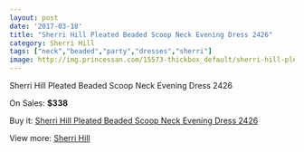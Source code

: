 ```yaml
---
layout: post
date: '2017-03-18'
title: "Sherri Hill Pleated Beaded Scoop Neck Evening Dress 2426"
category: Sherri Hill
tags: ["neck","beaded","party","dresses","sherri"]
image: http://img.princessan.com/15573-thickbox_default/sherri-hill-pleated-beaded-scoop-neck-evening-dress-2426.jpg
---
```

Sherri Hill Pleated Beaded Scoop Neck Evening Dress 2426

On Sales: **$338**
<a href="https://www.princessan.com/en/sherri-hill/7261-sherri-hill-pleated-beaded-scoop-neck-evening-dress-2426.html"><amp-img layout="responsive" width="600" height="600" src="//img.princessan.com/15573-thickbox_default/sherri-hill-pleated-beaded-scoop-neck-evening-dress-2426.jpg" alt="Sherri Hill Pleated Beaded Scoop Neck Evening Dress 2426 0" /></a>

Buy it: [Sherri Hill Pleated Beaded Scoop Neck Evening Dress 2426](https://www.princessan.com/en/sherri-hill/7261-sherri-hill-pleated-beaded-scoop-neck-evening-dress-2426.html "Sherri Hill Pleated Beaded Scoop Neck Evening Dress 2426")

View more: [Sherri Hill](https://www.princessan.com/en/57-sherri-hill "Sherri Hill")